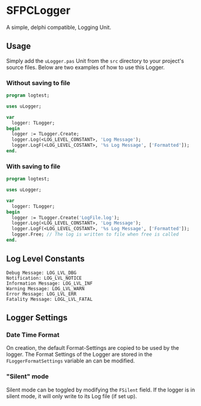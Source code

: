 # SFPCLogger
A simple, delphi compatible, Logging Unit.

## Usage
Simply add the `uLogger.pas` Unit from the `src` directory to your project's source files. Below are two examples of how
to use this Logger.

### Without saving to file
```pascal
program logtest;

uses uLogger;

var
  logger: TLogger;
begin
  logger := TLogger.Create;
  logger.Log(<LOG_LEVEL_CONSTANT>, 'Log Message');
  logger.LogF(<LOG_LEVEL_COSTANT>, '%s Log Message', ['Formatted']);
end.
```

### With saving to file

```pascal
program logtest;

uses uLogger;

var
  logger: TLogger;
begin
  logger := TLogger.Create('LogFile.log');
  logger.Log(<LOG_LEVEL_CONSTANT>, 'Log Message');
  logger.LogF(<LOG_LEVEL_COSTANT>, '%s Log Message', ['Formatted']);
  logger.Free; // The log is written to file when free is called
end.
```

## Log Level Constants
```
Debug Message: LOG_LVL_DBG
Notification: LOG_LVL_NOTICE
Information Message: LOG_LVL_INF
Warning Message: LOG_LVL_WARN
Error Message: LOG_LVL_ERR
Fatality Message: LOGL_LVL_FATAL
```

## Logger Settings
### Date Time Format
On creation, the default Format-Settings are copied to be used by the logger. The Format Settings of the Logger are stored in the `FLoggerFormatSettings` variable an can be modified.

### "Silent" mode
Silent mode can be toggled by modifying the `FSilent` field. If the logger is in silent mode, it will only write to its Log file (if set up).

